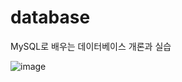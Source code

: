 # database
MySQL로 배우는 데이터베이스 개론과 실습

![image](https://github.com/hyerim02/database/assets/105963819/842bf76c-8666-430c-b60d-8eed08bf9462)
